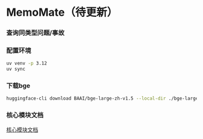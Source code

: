 # MemoMate（待更新）

### 查询同类型问题/事故

### 配置环境

```bash
uv venv -p 3.12
uv sync
```

### 下载bge

```bash
huggingface-cli download BAAI/bge-large-zh-v1.5 --local-dir ./bge-large-zh-v1.5
```

### 核心模块文档

[核心模块文档](https://memo-docs.daojichang.eu.org/develop/core-modules.html)
